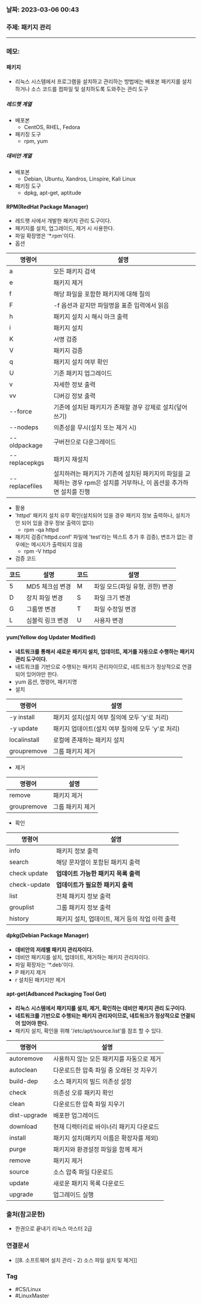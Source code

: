 ### 날짜: 2023-03-06 00:43

### 주제:  패키지 관리
---
### 메모: 
#### 패키지
- 리눅스 시스템에서 프로그램을 설치하고 관리하는 방법에는 배포본 패키지를 설치하거나 소스 코드를 컴파일 및 설치하도록 도와주는 관리 도구
##### 레드햇 계열
- 배포본
	- CentOS, RHEL, Fedora
- 패키징 도구
	- rpm, yum
##### 데비안 계열
- 배포본
	- Debian, Ubuntu, Xandros, Linspire, Kali Linux
- 패키징 도구
	- dpkg, apt-get, aptitude
#### RPM(RedHat Package Manager)
- 레드햇 사에서 개발한 패키지 관리 도구이다. 
- 패키지를 설치, 업그레이드, 제거 시 사용한다. 
- 파일 확장명은 '\*.rpm'이다. 
- 옵션 

| 명령어         | 설명                                                     |
| -------------- | -------------------------------------------------------- |
| a              | 모든 패키지 검색                                         |
| e              | 패키지 제거                                              |
| f              | 해당 파일을 포함한 패키지에 대해 질의                    |
| F              | -f 옵션과 같지만 파일명을 표준 입력에서 읽음             |
| h              | 패키지 설치 시 해시 마크 출력                            |
| i              | 패키지 설치                                              |
| K              | 서명 검증                                                |
| V              | 패키지 검증                                              |
| q              | 패키지 설치 여부 확인                                    |
| U              | 기존 패키지 업그레이드                                   |
| v              | 자세한 정보 출력                                         |
| vv             | 디버깅 정보 출력                                         |
| --force        | 기존에 설치된 패키지가 존재할 경우 강제로 설치(덮어쓰기) |
| --nodeps       | 의존성을 무시(설치 또는 제거 시)                         |
| --oldpackage   | 구버전으로 다운그레이드                                  |
| --replacepkgs  | 패키지 재설치                                            |
| --replacefiles | 설치하려는 패키지가 기존에 설치된 패키지의 파일을 교체하는 경우 rpm은 설치를 거부하나, 이 옵션을 추가하면 설치를 진행                                                         |
- 활용
- 'httpd' 패키지 설치 유무 확인(설치되어 있을 경우 패키지 정보 출력하나, 설치가 안 되어 있을 경우 정보 출력이 없다)
	- rpm -qa httpd
- 패키지 검증('httpd.conf' 파일에 'test'라는 텍스트 추가 후 검증), 변조가 없는 경우에는 메시지가 출력되지 않음 
	- rpm -V httpd 
- 검증 코드

| 코드 | 설명             | 코드 | 설명                            |
| ---- | ---------------- | ---- | ------------------------------- |
| 5    | MD5 체크섬 변경  | M    | 파일 모드(파일 유형, 권한) 변경 |
| D    | 장치 파일 변경   | S    | 파일 크기 변경                  |
| G    | 그룹명 변경      | T    | 파일 수정일 변경                |
| L    | 심볼릭 링크 변경 | U    | 사용자 변경                                |
#### yum(Yellow dog Updater Modified)
- **네트워크를 통해서 새로운 패키지 설치, 업데이트, 제거를 자동으로 수행하는 패키지 관리 도구이다.** 
- 네트워크를 기반으로 수행되는 패키지 관리자이므로,  네트워크가 정상적으로 연결되어 있어야만 한다. 
- yum 옵션, 명령어, 패키지명
- 설치

| 명령어       | 설명                                              |
| ------------ | ------------------------------------------------- |
| -y install   | 패키지 설치(설치 여부 질의에 모두 'y'로 처리)     |
| -y update    | 패키지 업데이트(설치 여부 질의에 모두 'y'로 처리) |
| localinstall | 로컬에 존재하는 패키지 설치                       |
| groupremove  | 그룹 패키지 제거                                                  |
- 제거

| 명령어      | 설명             |
| ----------- | ---------------- |
| remove      | 패키지 제거      |
| groupremove | 그룹 패키지 제거 |
- 확인

| 명령어       | 설명                                 |
| ------------ | ------------------------------------ |
| info         | 패키지 정보 출력                     |
| search       | 해당 문자열이 포함된 패키지 출력     |
| check update | **업데이트 가능한 패키지 목록 출력** |
| check-update | **업데이트가 필요한 패키지 출력**    |
| list         | 전체 패키지 정보 출력                |
| grouplist    | 그룹 패키지 정보 출력                |
| history      | 패키지 설치, 업데이트, 제거 등의 작업 이력 출력                                     |
#### dpkg(Debian Package Manager)
- **데비안의 저레벨 패키지 관리자이다.** 
- 데비안 패키지를 설치, 업데이트, 제거하는 패키지 관리자이다.
- 파일 확장자는 '\*.deb'이다.
- P 패키지 제거 
- r 설치된 패키지만 제거 
#### apt-get(Adbanced Packaging Tool Get)
- **리눅스 시스템에서 패키지를 설치, 제거, 확인하는 데비안 패키지 관리 도구이다.** 
- **네트워크를 기반으로 수행되는 패키지 관리자이므로, 네트워크가 정상적으로 연결되어 있어야 한다.**
- 패키지 설치, 확인을 위해 '/etc/apt/source.list'를 참조 할 수 있다. 

| 명령어       | 설명                                      |
| ------------ | ----------------------------------------- |
| autoremove   | 사용하지 않는 모든 패키지를 자동으로 제거 |
| autoclean    | 다운로드한 압축 파일 중 오래된 것 지우기  |
| build-dep    | 소스 패키지의 빌드 의존성 설정            |
| check        | 의존성 오류 패키지 확인                   |
| clean        | 다운로드한 압축 파일 지우기               |
| dist-upgrade | 배포판 업그레이드                         |
| download     | 현재 디렉터리로 바이너리 패키지 다운로드  |
| install      | 패키지 설치(패키지 이름은 확장자를 제외)  |
| purge        | 패키지와 환경설정 파일을 함께 제거        |
| remove       | 패키지 제거                               |
| source       | 소스 압축 파일 다운로드                   |
| update       | 새로운 패키지 목록 다운로드               |
| upgrade      | 업그레이드 실행                                          |

### 출처(참고문헌) 
- 한권으로 끝내기 리눅스 마스터 2급

### 연결문서 
- [[8. 소프트웨어 설치 관리 - 2) 소스 파일 설치 및 제거]]

### Tag
- #CS/Linux 
- #LinuxMaster 